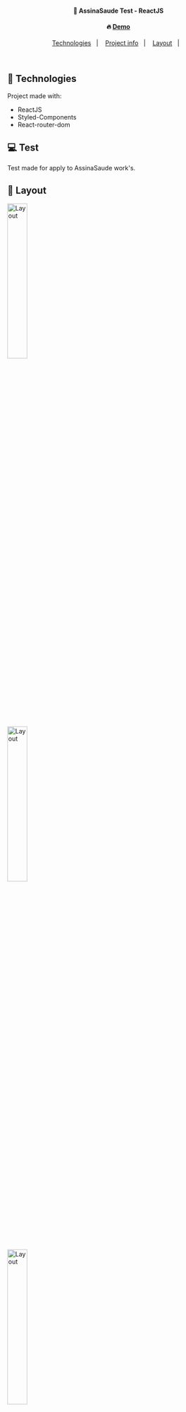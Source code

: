 <h4 align="center">
  🚀 AssinaSaude Test - ReactJS
</h4>
<h4 align="center">
 🔥 <a href="https://assinasaude-test.vercel.app/">Demo</a>
</h4>

<p align="center">
  <a href="#rocket-technologies">Technologies</a>&nbsp;&nbsp;&nbsp;|&nbsp;&nbsp;&nbsp;
  <a href="#-project">Project info</a>&nbsp;&nbsp;&nbsp;|&nbsp;&nbsp;&nbsp;
  <a href="#-layout">Layout</a>&nbsp;&nbsp;&nbsp;|&nbsp;&nbsp;&nbsp;
</p>

<br>

## :rocket: Technologies

Project made with:

- ReactJS
- Styled-Components
- React-router-dom

## 💻 Test

Test made for apply to AssinaSaude work's.

## 🔖 Layout

<p align="">
  <img alt="Layout" src="https://imgur.com/w8rLt1S.png" width="30%">
</p>
<p align="">
  <img alt="Layout" src="https://imgur.com/zqzJ6Sc.png" width="30%">
</p>
<p align="">
  <img alt="Layout" src="https://imgur.com/f3Um9il.png" width="30%">
</p>
<p align="">
  <img alt="Layout" src="https://imgur.com/VcnUZBD.png" width="30%">
</p>

---

Made with 💜 by Luiz Fernando :wave: [Linkedin](https://www.linkedin.com/in/luizfernandoo/)
